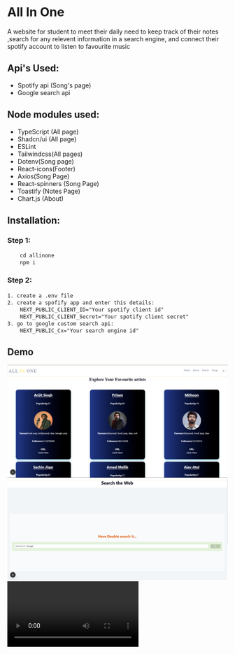 # All In One 
A website for student to meet their daily need to keep track of their notes ,search for any relevent information in a search engine, and connect their spotify account to listen to favourite music

## Api's Used:
* Spotify api (Song's page)
* Google search api

## Node modules used:
* TypeScript (All page)
* Shadcn/ui (All page)
* ESLint 
* Tailwindcss(All pages)
* Dotenv(Song page)
* React-icons(Footer)
* Axios(Song Page)
* React-spinners (Song Page)
* Toastify (Notes Page)
* Chart.js (About)

## Installation:
### Step 1:
```
    cd allinone
    npm i
```
### Step 2:
```
1. create a .env file 
2. create a spofify app and enter this details:
    NEXT_PUBLIC_CLIENT_ID="Your spotify client id"
    NEXT_PUBLIC_CLIENT_Secret="Your spotify client secret"
3. go to google custom search api:  
    NEXT_PUBLIC_Cx="Your search engine id"
```

## Demo
![alt text](<Screenshot 2025-04-07 105945.png>)
![alt text](image-1.png)
<video controls src="Recording 2025-04-07 105328.mp4" title="Demo"></video>